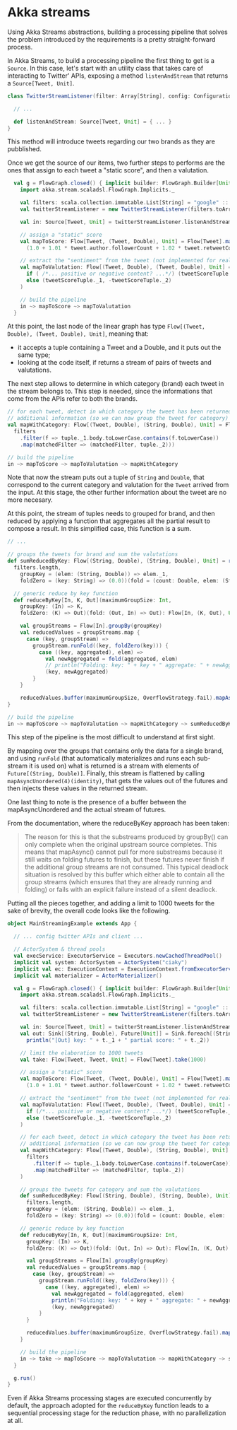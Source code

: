 # Akka streams

Using Akka Streams abstractions, building a processing pipeline that solves the problem introduced by the requirements is a pretty straight-forward process.

In Akka Streams, to build a processing pipeline the first thing to get is a `Source`. In this case, let's start with an utility class that takes care of interacting to Twitter' APIs, exposing a method `listenAndStream` that returns a `Source[Tweet, Unit]`.

```scala
class TwitterStreamListener(filter: Array[String], config: Configuration) {

  // ...

  def listenAndStream: Source[Tweet, Unit] = { ... }
}
```

This method will introduce tweets regarding our two brands as they are pubblished.

Once we get the source of our items, two further steps to performs are the ones that assign to each tweet a "static score", and then a valutation.

```scala
  val g = FlowGraph.closed() { implicit builder: FlowGraph.Builder[Unit] =>
    import akka.stream.scaladsl.FlowGraph.Implicits._

    val filters: scala.collection.immutable.List[String] = "google" :: "apple" :: List() // our targets brands
    val twitterStreamListener = new TwitterStreamListener(filters.toArray, twConfigBuilder.build())

    val in: Source[Tweet, Unit] = twitterStreamListener.listenAndStream

    // assign a "static" score
    val mapToScore: Flow[Tweet, (Tweet, Double), Unit] = Flow[Tweet].map(tweet => (tweet,
      (1.0 + 1.01 * tweet.author.followerCount + 1.02 * tweet.retweetCount)))

    // extract the "sentiment" from the tweet (not implemented for real..)
    val mapToValutation: Flow[(Tweet, Double), (Tweet, Double), Unit] = Flow[(Tweet, Double)].map(tweetScoreTuple =>
      if ( /*... positive or negative content? ...*/) (tweetScoreTuple._1, tweetScoreTuple._2)
      else (tweetScoreTuple._1, -tweetScoreTuple._2)
    )

    // build the pipeline
    in ~> mapToScore ~> mapToValutation
  }
```

At this point, the last node of the linear graph has type `Flow[(Tweet, Double), (Tweet, Double), Unit]`, meaning that:
- it accepts a tuple containing a Tweet and a Double, and it puts out the same type;
- looking at the code itself, if returns a stream of pairs of tweets and valutations.

The next step allows to determine in which category (brand) each tweet in the stream belongs to. This step is needed, since the informations that come from the APIs refer to both the brands.

```scala
// for each tweet, detect in which category the tweet has been returned, and return a tuple with this
// additional information (so we can now group the tweet for category)
val mapWithCategory: Flow[(Tweet, Double), (String, Double), Unit] = Flow[(Tweet, Double)].mapConcat(tuple =>
  filters
    .filter(f => tuple._1.body.toLowerCase.contains(f.toLowerCase))
    .map(matchedFilter => (matchedFilter, tuple._2)))

// build the pipeline
in ~> mapToScore ~> mapToValutation ~> mapWithCategory
```

Note that now the stream puts out a tuple of `String` and `Double`, that correspond to the current category and valutation for the `Tweet` arrived from the input. At this stage, the other further information about the tweet are no more necesary.

At this point, the stream of tuples needs to grouped for brand, and then reduced by applying a function that aggregates all the partial result to compose a result. In this simplified case, this function is a sum.

```scala
// ...

// groups the tweets for brand and sum the valutations
def sumReducedByKey: Flow[(String, Double), (String, Double), Unit] = reduceByKey(
  filters.length,
    groupKey = (elem: (String, Double)) => elem._1,
    foldZero = (key: String) => (0.0))(fold = (count: Double, elem: (String, Double)) => elem._2 + count)

  // generic reduce by key function
  def reduceByKey[In, K, Out](maximumGroupSize: Int,
    groupKey: (In) => K,
    foldZero: (K) => Out)(fold: (Out, In) => Out): Flow[In, (K, Out), Unit] = {

    val groupStreams = Flow[In].groupBy(groupKey)
    val reducedValues = groupStreams.map {
      case (key, groupStream) =>
        groupStream.runFold((key, foldZero(key))) {
          case ((key, aggregated), elem) =>
            val newAggregated = fold(aggregated, elem)
            // println("Folding: key: " + key + " aggregate: " + newAggregated)
            (key, newAggregated)
        }
    }

    reducedValues.buffer(maximumGroupSize, OverflowStrategy.fail).mapAsyncUnordered(4)(identity)
}

// build the pipeline
in ~> mapToScore ~> mapToValutation ~> mapWithCategory ~> sumReducedByKey ~> out
```

This step of the pipeline is the most difficult to understand at first sight.

By mapping over the groups that contains only the data for a single brand, and using `runFold` (that automatically materializes and runs each sub-stream it is used on) what is returned is a stream with elements of `Future[(String, Double)]`.
Finally, this stream is flattened by calling `mapAsyncUnordered(4)(identity)`, that gets the values out of the futures and then injects these values in the returned stream.

One last thing to note is the presence of a buffer between the mapAsyncUnordered and the actual stream of futures.

From the documentation, where the reduceByKey approach has been taken:

>The reason for this is that the substreams produced by groupBy() can only complete when the original upstream source completes. This means that mapAsync() cannot pull for more substreams because it still waits on folding futures to finish, but these futures never finish if the additional group streams are not consumed. This typical deadlock situation is resolved by this buffer which either able to contain all the group streams (which ensures that they are already running and folding) or fails with an explicit failure instead of a silent deadlock.

Putting all the pieces together, and adding a limit to 1000 tweets for the sake of brevity, the overall code looks like the following.

```scala
object MainStreamingExample extends App {

  // ... config twitter APIs and client ...

  // ActorSystem & thread pools
  val execService: ExecutorService = Executors.newCachedThreadPool()
  implicit val system: ActorSystem = ActorSystem("ciaky")
  implicit val ec: ExecutionContext = ExecutionContext.fromExecutorService(execService)
  implicit val materializer = ActorMaterializer()

  val g = FlowGraph.closed() { implicit builder: FlowGraph.Builder[Unit] =>
    import akka.stream.scaladsl.FlowGraph.Implicits._

    val filters: scala.collection.immutable.List[String] = "google" :: "apple" :: List() // our targets brands
    val twitterStreamListener = new TwitterStreamListener(filters.toArray, twConfigBuilder.build())

    val in: Source[Tweet, Unit] = twitterStreamListener.listenAndStream
    val out: Sink[(String, Double), Future[Unit]] = Sink.foreach[(String, Double)](t =>
      println("[Out] key: " + t._1 + " partial score: " + t._2))

    // limit the elaboration to 1000 tweets
    val take: Flow[Tweet, Tweet, Unit] = Flow[Tweet].take(1000)

    // assign a "static" score
    val mapToScore: Flow[Tweet, (Tweet, Double), Unit] = Flow[Tweet].map(tweet => (tweet,
      (1.0 + 1.01 * tweet.author.followerCount + 1.02 * tweet.retweetCount)))

    // extract the "sentiment" from the tweet (not implemented for real..)
    val mapToValutation: Flow[(Tweet, Double), (Tweet, Double), Unit] = Flow[(Tweet, Double)].map(tweetScoreTuple =>
      if (/*... positive or negative content? ...*/) (tweetScoreTuple._1, tweetScoreTuple._2)
      else (tweetScoreTuple._1, -tweetScoreTuple._2)
    )

    // for each tweet, detect in which category the tweet has been returned, and return a tuple with this
    // additional information (so we can now group the tweet for category)
    val mapWithCategory: Flow[(Tweet, Double), (String, Double), Unit] = Flow[(Tweet, Double)].mapConcat(tuple =>
      filters
        .filter(f => tuple._1.body.toLowerCase.contains(f.toLowerCase))
        .map(matchedFilter => (matchedFilter, tuple._2))
    )

    // groups the tweets for category and sum the valutations
    def sumReducedByKey: Flow[(String, Double), (String, Double), Unit] = reduceByKey(
      filters.length,
      groupKey = (elem: (String, Double)) => elem._1,
      foldZero = (key: String) => (0.0))(fold = (count: Double, elem: (String, Double)) => elem._2 + count)

    // generic reduce by key function
    def reduceByKey[In, K, Out](maximumGroupSize: Int,
      groupKey: (In) => K,
      foldZero: (K) => Out)(fold: (Out, In) => Out): Flow[In, (K, Out), Unit] = {

      val groupStreams = Flow[In].groupBy(groupKey)
      val reducedValues = groupStreams.map {
        case (key, groupStream) =>
          groupStream.runFold((key, foldZero(key))) {
            case ((key, aggregated), elem) =>
              val newAggregated = fold(aggregated, elem)
              println("Folding: key: " + key + " aggregate: " + newAggregated)
              (key, newAggregated)
          }
      }

      reducedValues.buffer(maximumGroupSize, OverflowStrategy.fail).mapAsyncUnordered(4)(identity)
    }

    // build the pipeline
    in ~> take ~> mapToScore ~> mapToValutation ~> mapWithCategory ~> sumReducedByKey ~> out
  }

  g.run()
}
```

Even if Akka Streams processing stages are executed concurrently by default, the approach adopted for the `reduceByKey` function leads to a sequential processing stage for the reduction phase, with no parallelization at all.
